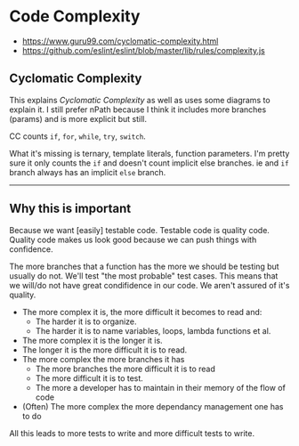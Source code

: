 # Code Complexity
* https://www.guru99.com/cyclomatic-complexity.html
* https://github.com/eslint/eslint/blob/master/lib/rules/complexity.js

## Cyclomatic Complexity
This explains *Cyclomatic Complexity* as well as uses some diagrams to explain it. I still prefer nPath because I think it includes more branches (params) and is more explicit but still.

CC counts `if`, `for`, `while`, `try`, `switch`.

What it's missing is ternary, template literals, function parameters. I'm pretty sure it only counts the `if` and doesn't count implicit else branches. ie and `if` branch always has an implicit `else` branch.

---
## Why this is important
Because we want [easily] testable code. Testable code is quality code. Quality code makes us look good because we can push things with confidence.

The more branches that a function has the more we should be testing but usually do not. We'll test "the most probable" test cases. This means that we will/do not have great condifidence in our code. We aren't assured of it's quality.

* The more complex it is, the more difficult it becomes to read and:
    * The harder it is to organize.
    * The harder it is to name variables, loops, lambda functions et al.
* The more complex it is the longer it is.
* The longer it is the more difficult it is to read.
* The more complex the more branches it has
    * The more branches the more difficult it is to read
    * The more difficult it is to test.
    * The more a developer has to maintain in their memory of the flow of code
* (Often) The more complex the more dependancy management one has to do

All this leads to more tests to write and more difficult tests to write.
